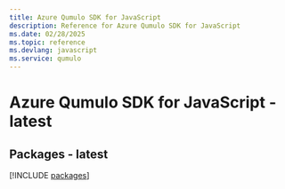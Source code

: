 ```yaml
---
title: Azure Qumulo SDK for JavaScript
description: Reference for Azure Qumulo SDK for JavaScript
ms.date: 02/28/2025
ms.topic: reference
ms.devlang: javascript
ms.service: qumulo
---
```

# Azure Qumulo SDK for JavaScript - latest
## Packages - latest
[!INCLUDE [packages](qumulo-index.md)]